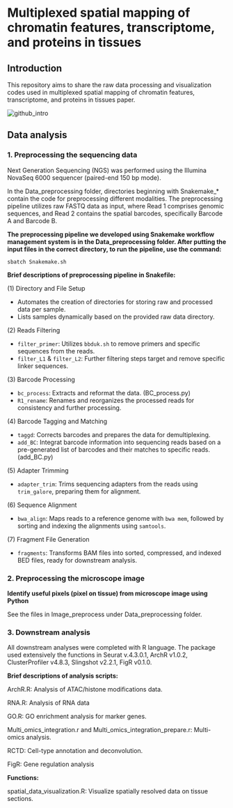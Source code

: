 # Multiplexed spatial mapping of chromatin features, transcriptome, and proteins in tissues

## Introduction
This repository aims to share the raw data processing and visualization codes used in multiplexed spatial mapping of chromatin features, transcriptome, and proteins in tissues paper.


![github_intro](https://github.com/liranmao/Spatial_multi_omics/assets/78578236/2986f184-04c3-4fc2-8166-9e088c83a7cb)


## Data analysis
### 1. Preprocessing the sequencing data
 Next Generation Sequencing (NGS) was performed using the Illumina NovaSeq 6000 sequencer (paired-end 150 bp mode). 
 
In the Data_preprocessing folder, directories beginning with Snakemake_* contain the code for preprocessing different modalities. The preprocessing pipeline utilizes raw FASTQ data as input, where Read 1 comprises genomic sequences, and Read 2 contains the spatial barcodes, specifically Barcode A and Barcode B.

**The preprocessing pipeline we developed using Snakemake workflow management system is in the Data_preprocessing folder. After putting the input files in the correct directory, to run the pipeline, use the command:**

    sbatch Snakemake.sh


**Brief descriptions of preprocessing pipeline in Snakefile:**

(1) Directory and File Setup
- Automates the creation of directories for storing raw and processed data per sample.
- Lists samples dynamically based on the provided raw data directory.

(2) Reads Filtering
- `filter_primer`: Utilizes `bbduk.sh` to remove primers and specific sequences from the reads.
- `filter_L1` & `filter_L2`: Further filtering steps target and remove specific linker sequences.

(3) Barcode Processing
- `bc_process`: Extracts and reformat the data. (BC_process.py)
- `R1_rename`: Renames and reorganizes the processed reads for consistency and further processing.

(4) Barcode Tagging and Matching
- `taggd`: Corrects barcodes and prepares the data for demultiplexing.
- `add_BC`: Integrat barcode information into sequencing reads based on a pre-generated list of barcodes and their matches to specific reads. (add_BC.py)

(5) Adapter Trimming
- `adapter_trim`: Trims sequencing adapters from the reads using `trim_galore`, preparing them for alignment.

(6) Sequence Alignment
- `bwa_align`: Maps reads to a reference genome with `bwa mem`, followed by sorting and indexing the alignments using `samtools`.

(7) Fragment File Generation
- `fragments`: Transforms BAM files into sorted, compressed, and indexed BED files, ready for downstream analysis.




###  2. Preprocessing the microscope image

**Identify useful pixels (pixel on tissue) from microscope image using Python**

See the files in Image_preprocess under Data_preprocessing folder.



### 3. Downstream analysis
All downstream analyses were completed with R language. The package used extensively the functions in Seurat v.4.3.0.1, ArchR v1.0.2, ClusterProfiler v4.8.3, Slingshot v2.2.1, FigR v0.1.0. 

**Brief descriptions of analysis scripts:**

ArchR.R: Analysis of ATAC/histone modifications data.

RNA.R: Analysis of RNA data

GO.R: GO enrichment analysis for marker genes.

Multi_omics_integration.r and Multi_omics_integration_prepare.r: Multi-omics analysis.

RCTD: Cell-type annotation and deconvolution.

FigR: Gene regulation analysis

**Functions:**

spatial_data_visualization.R: Visualize spatially resolved data on tissue sections.



